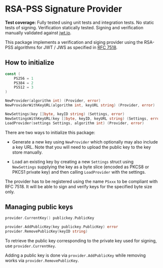 RSA-PSS Signature Provider
==========================

**Test coverage:** Fully tested using unit tests and integration tests. No static tests of signing. Verification statically tested. Signing and verification manually validated against [jwt.io](https://jwt.io).

This package implements a verification and siging provider using the RSA-PSS algorithms for JWT / JWS as specified in [RFC 7518](https://tools.ietf.org/html/rfc7518).

How to initialize
-----------------

```go
const (
	PS256 = 1
	PS384 = 2
	PS512 = 3
)

NewProvider(algorithm int) (Provider, error)
NewProviderWithKeyURL(algorithm int, keyURL string) (Provider, error)

NewSettings(key []byte, keyID string) (Settings, error)
NewSettingsWithKeyURL(key []byte, keyID, keyURL string) (Settings, error)
LoadProvider(settings Settings, algorithm int) (Provider, error)
```

There are two ways to initialize this package:

- Generate a new key using `NewProvider` which optionally may also include a key URL. Note that you will need to upload the public key to the key store manually.

- Load an existing key by creating a new `Settings` struct using `NewSettings` supplying the key as a byte slice (encoded as PKCS8 or PKCS1 private key) and then calling `LoadProvider` with the settings.

The provider has to be registered using the name `PSxxx` to be compliant with RFC 7518. It will be able to sign and verify keys for the specified byte size only.

Managing public keys
--------------------

```go
provider.CurrentKey() publickey.PublicKey

provider.AddPublicKey(key publickey.PublicKey) error
provider.RemovePublicKey(keyID string)
```

To retrieve the public key corresponding to the private key used for signing, use `provider.CurrentKey`.

Adding a public key is done via `provider.AddPublicKey` while removing works via `provider.RemovePublicKey`.
